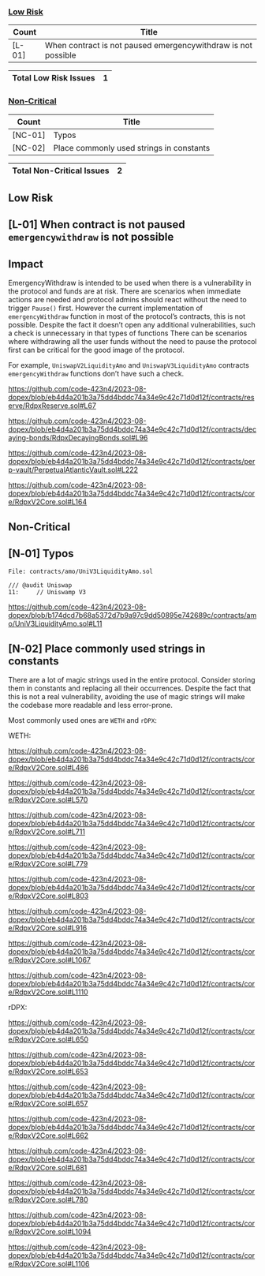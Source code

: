 ### [Low Risk](#low-risk)

| Count | Title |
| --- | --- |
| [L-01] | When contract is not paused emergencywithdraw is not possible |

| Total Low Risk Issues | 1 |
| --- | --- |

### [Non-Critical](#non-critical)

| Count | Title |
| --- | --- |
| [NC-01] | Typos |
| [NC-02] | Place commonly used strings in constants |

| Total Non-Critical Issues | 2 |
| --- | --- |

## Low Risk

## [L-01] When contract is not paused `emergencywithdraw` is not possible

## Impact

EmergencyWithdraw is intended to be used when there is a vulnerability in the protocol and funds are at risk. There are scenarios when immediate actions are needed and protocol admins should react without the need to trigger `Pause()` first.
However the current implementation of `emergencyWithdraw` function in most of the protocol’s contracts, this is not possible.
Despite the fact it doesn’t open any additional vulnerabilities, such a check is unnecessary in that types of functions
There can be scenarios where withdrawing all the user funds without the need to pause the protocol first can be critical for the good image of the protocol.

For example, `UniswapV2LiquidityAmo` and `UniswapV3LiquidityAmo` contracts `emergencyWithdraw` functions don’t have such a check.

https://github.com/code-423n4/2023-08-dopex/blob/eb4d4a201b3a75dd4bddc74a34e9c42c71d0d12f/contracts/reserve/RdpxReserve.sol#L67

https://github.com/code-423n4/2023-08-dopex/blob/eb4d4a201b3a75dd4bddc74a34e9c42c71d0d12f/contracts/decaying-bonds/RdpxDecayingBonds.sol#L96

https://github.com/code-423n4/2023-08-dopex/blob/eb4d4a201b3a75dd4bddc74a34e9c42c71d0d12f/contracts/perp-vault/PerpetualAtlanticVault.sol#L222

https://github.com/code-423n4/2023-08-dopex/blob/eb4d4a201b3a75dd4bddc74a34e9c42c71d0d12f/contracts/core/RdpxV2Core.sol#L164

## Non-Critical

## **[N‑01] Typos**

```solidity
File: contracts/amo/UniV3LiquidityAmo.sol

/// @audit Uniswap
11:     // Uniswamp V3
```

https://github.com/code-423n4/2023-08-dopex/blob/b174dcd7b68a5372d7b9a97c9dd50895e742689c/contracts/amo/UniV3LiquidityAmo.sol#L11

## [N-02] Place commonly used strings in constants

There are a lot of magic strings used in the entire protocol. Consider storing them in constants and replacing all their occurrences.
Despite the fact that this is not a real vulnerability, avoiding the use of magic strings will make the codebase more readable and less error-prone.

Most commonly used ones are `WETH` and `rDPX`:

WETH:

https://github.com/code-423n4/2023-08-dopex/blob/eb4d4a201b3a75dd4bddc74a34e9c42c71d0d12f/contracts/core/RdpxV2Core.sol#L486

https://github.com/code-423n4/2023-08-dopex/blob/eb4d4a201b3a75dd4bddc74a34e9c42c71d0d12f/contracts/core/RdpxV2Core.sol#L570

https://github.com/code-423n4/2023-08-dopex/blob/eb4d4a201b3a75dd4bddc74a34e9c42c71d0d12f/contracts/core/RdpxV2Core.sol#L711

https://github.com/code-423n4/2023-08-dopex/blob/eb4d4a201b3a75dd4bddc74a34e9c42c71d0d12f/contracts/core/RdpxV2Core.sol#L779

https://github.com/code-423n4/2023-08-dopex/blob/eb4d4a201b3a75dd4bddc74a34e9c42c71d0d12f/contracts/core/RdpxV2Core.sol#L803

https://github.com/code-423n4/2023-08-dopex/blob/eb4d4a201b3a75dd4bddc74a34e9c42c71d0d12f/contracts/core/RdpxV2Core.sol#L916

https://github.com/code-423n4/2023-08-dopex/blob/eb4d4a201b3a75dd4bddc74a34e9c42c71d0d12f/contracts/core/RdpxV2Core.sol#L1067

https://github.com/code-423n4/2023-08-dopex/blob/eb4d4a201b3a75dd4bddc74a34e9c42c71d0d12f/contracts/core/RdpxV2Core.sol#L1110

rDPX:

https://github.com/code-423n4/2023-08-dopex/blob/eb4d4a201b3a75dd4bddc74a34e9c42c71d0d12f/contracts/core/RdpxV2Core.sol#L650

https://github.com/code-423n4/2023-08-dopex/blob/eb4d4a201b3a75dd4bddc74a34e9c42c71d0d12f/contracts/core/RdpxV2Core.sol#L653

https://github.com/code-423n4/2023-08-dopex/blob/eb4d4a201b3a75dd4bddc74a34e9c42c71d0d12f/contracts/core/RdpxV2Core.sol#L657

https://github.com/code-423n4/2023-08-dopex/blob/eb4d4a201b3a75dd4bddc74a34e9c42c71d0d12f/contracts/core/RdpxV2Core.sol#L662

https://github.com/code-423n4/2023-08-dopex/blob/eb4d4a201b3a75dd4bddc74a34e9c42c71d0d12f/contracts/core/RdpxV2Core.sol#L681

https://github.com/code-423n4/2023-08-dopex/blob/eb4d4a201b3a75dd4bddc74a34e9c42c71d0d12f/contracts/core/RdpxV2Core.sol#L780

https://github.com/code-423n4/2023-08-dopex/blob/eb4d4a201b3a75dd4bddc74a34e9c42c71d0d12f/contracts/core/RdpxV2Core.sol#L1094

https://github.com/code-423n4/2023-08-dopex/blob/eb4d4a201b3a75dd4bddc74a34e9c42c71d0d12f/contracts/core/RdpxV2Core.sol#L1106